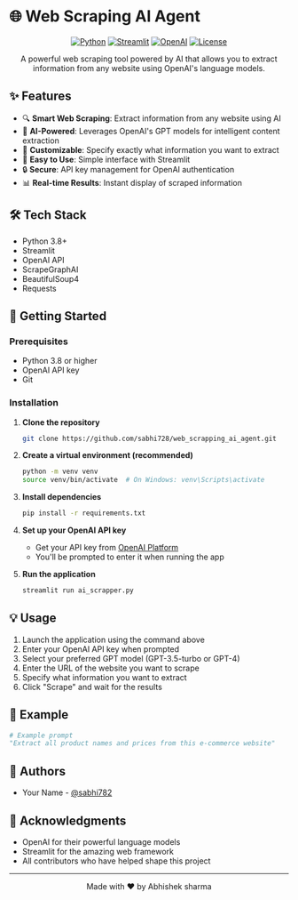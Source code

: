 # 🌐 Web Scraping AI Agent

<div align="center">

[![Python](https://img.shields.io/badge/python-3.8+-blue.svg)](https://www.python.org/downloads/)
[![Streamlit](https://img.shields.io/badge/Streamlit-1.24.0-FF4B4B.svg)](https://streamlit.io/)
[![OpenAI](https://img.shields.io/badge/OpenAI-GPT-412991.svg)](https://openai.com/)
[![License](https://img.shields.io/badge/license-MIT-green.svg)](LICENSE)

A powerful web scraping tool powered by AI that allows you to extract information from any website using OpenAI's language models.

</div>

## ✨ Features

- 🔍 **Smart Web Scraping**: Extract information from any website using AI
- 🤖 **AI-Powered**: Leverages OpenAI's GPT models for intelligent content extraction
- 🎯 **Customizable**: Specify exactly what information you want to extract
- 🚀 **Easy to Use**: Simple interface with Streamlit
- 🔒 **Secure**: API key management for OpenAI authentication
- 📊 **Real-time Results**: Instant display of scraped information

## 🛠️ Tech Stack

- Python 3.8+
- Streamlit
- OpenAI API
- ScrapeGraphAI
- BeautifulSoup4
- Requests

## 🚀 Getting Started

### Prerequisites

- Python 3.8 or higher
- OpenAI API key
- Git

### Installation

1. **Clone the repository**
   ```bash
   git clone https://github.com/sabhi728/web_scrapping_ai_agent.git
   ```

2. **Create a virtual environment (recommended)**
   ```bash
   python -m venv venv
   source venv/bin/activate  # On Windows: venv\Scripts\activate
   ```

3. **Install dependencies**
   ```bash
   pip install -r requirements.txt
   ```

4. **Set up your OpenAI API key**
   - Get your API key from [OpenAI Platform](https://platform.openai.com/)
   - You'll be prompted to enter it when running the app

5. **Run the application**
   ```bash
   streamlit run ai_scrapper.py
   ```

## 💡 Usage

1. Launch the application using the command above
2. Enter your OpenAI API key when prompted
3. Select your preferred GPT model (GPT-3.5-turbo or GPT-4)
4. Enter the URL of the website you want to scrape
5. Specify what information you want to extract
6. Click "Scrape" and wait for the results

## 📝 Example

```python
# Example prompt
"Extract all product names and prices from this e-commerce website"
```


## 👥 Authors

- Your Name - [@sabhi782](https://github.com/sabhi728)

## 🙏 Acknowledgments

- OpenAI for their powerful language models
- Streamlit for the amazing web framework
- All contributors who have helped shape this project

---

<div align="center">
Made with ❤️ by Abhishek sharma
</div>
